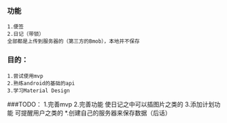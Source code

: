 ### 功能
    1.便签
    2.日记（带锁）
    全部都是上传到服务器的（第三方的Bmob），本地并不保存



### 目的：
    1.尝试使用mvp
    2.熟练android的基础的api
    3.学习Material Design

###TODO：
    1.完善mvp
    2.完善功能 使日记之中可以插图片之类的
    3.添加计划功能  可提醒用户之类的
    *.创建自己的服务器来保存数据（后话）
